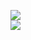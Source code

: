 [![](https://img.shields.io/badge/Made%20With-Github%20Spray-lightgrey.svg?style=for-the-badge&logo=github)](https://github.com/Annihil/github-spray#29050)  
[![](https://i.imgur.com/2DrTn0Z.gif)](https://github.com/Annihil/github-spray)